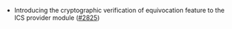 - Introducing the cryptographic verification of equivocation feature to the ICS provider module ([\#2825](https://github.com/onomyprotocol/onomy/pull/2825))